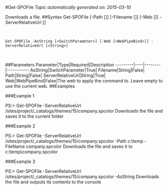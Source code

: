 #Get-SPOFile
*Topic automatically generated on: 2015-03-10*

Downloads a file.
##Syntax
    Get-SPOFile [-Path [<String>]] [-Filename [<String>]] [-Web [<WebPipeBind>]] -ServerRelativeUrl [<String>]

&nbsp;

    Get-SPOFile -AsString [<SwitchParameter>] [-Web [<WebPipeBind>]] -ServerRelativeUrl [<String>]

&nbsp;

##Parameters
Parameter|Type|Required|Description
---------|----|--------|-----------
AsString|SwitchParameter|True|
Filename|String|False|
Path|String|False|
ServerRelativeUrl|String|True|
Web|WebPipeBind|False|The web to apply the command to. Leave empty to use the current web.
##Examples

###Example 1
    
PS:> Get-SPOFile -ServerRelativeUrl /sites/project/_catalogs/themes/15/company.spcolor
Downloads the file and saves it to the current folder

###Example 2
    
PS:> Get-SPOFile -ServerRelativeUrl /sites/project/_catalogs/themes/15/company.spcolor -Path c:\temp -FileName company.spcolor
Downloads the file and saves it to c:\temp\company.spcolor

###Example 3
    
PS:> Get-SPOFile -ServerRelativeUrl /sites/project/_catalogs/themes/15/company.spcolor -AsString
Downloads the file and outputs its contents to the console
